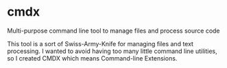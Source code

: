 # cmdx
Multi-purpose command line tool to manage files and process source code

This tool is a sort of Swiss-Army-Knife for managing files and text processing.
I wanted to avoid having too many little command line utilities,
so I created CMDX which means Command-line Extensions.

